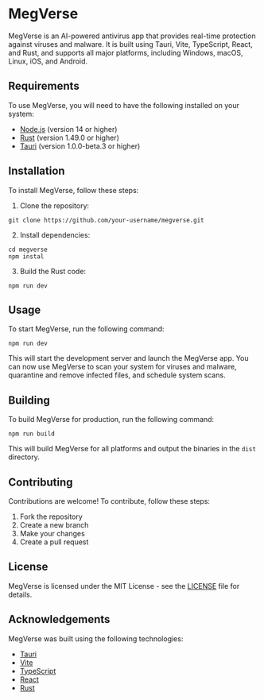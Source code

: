 # MegVerse

MegVerse is an AI-powered antivirus app that provides real-time protection against viruses and malware. It is built using Tauri, Vite, TypeScript, React, and Rust, and supports all major platforms, including Windows, macOS, Linux, iOS, and Android.

## Requirements

To use MegVerse, you will need to have the following installed on your system:

- [Node.js](https://nodejs.org/) (version 14 or higher)
- [Rust](https://www.rust-lang.org/) (version 1.49.0 or higher)
- [Tauri](https://tauri.studio/) (version 1.0.0-beta.3 or higher)

## Installation

To install MegVerse, follow these steps:

1. Clone the repository:

```
git clone https://github.com/your-username/megverse.git
```


2. Install dependencies:

```
cd megverse
npm instal
```

3. Build the Rust code:
```
npm run dev
```
## Usage

To start MegVerse, run the following command:

```
npm run dev
```

This will start the development server and launch the MegVerse app. You can now use MegVerse to scan your system for viruses and malware, quarantine and remove infected files, and schedule system scans.

## Building

To build MegVerse for production, run the following command:

```
npm run build
```


This will build MegVerse for all platforms and output the binaries in the `dist` directory.

## Contributing

Contributions are welcome! To contribute, follow these steps:

1. Fork the repository
2. Create a new branch
3. Make your changes
4. Create a pull request

## License

MegVerse is licensed under the MIT License - see the [LICENSE](LICENSE) file for details.

## Acknowledgements

MegVerse was built using the following technologies:

- [Tauri](https://tauri.studio/)
- [Vite](https://vitejs.dev/)
- [TypeScript](https://www.typescriptlang.org/)
- [React](https://reactjs.org/)
- [Rust](https://www.rust-lang.org/)

